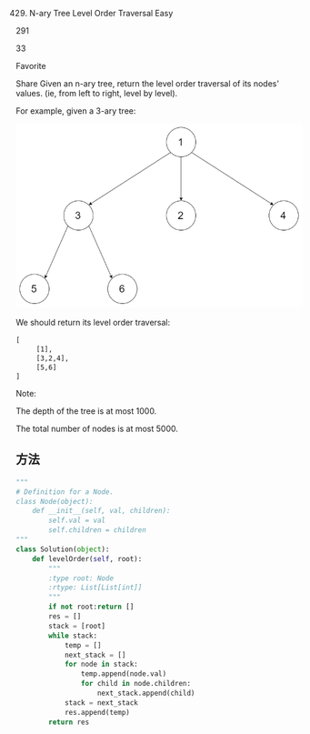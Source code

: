 429. N-ary Tree Level Order Traversal
Easy

291

33

Favorite

Share
Given an n-ary tree, return the level order traversal of its nodes' values. (ie, from left to right, level by level).

For example, given a 3-ary tree:

![example](./narytreeexample.png)



We should return its level order traversal:
```
[
     [1],
     [3,2,4],
     [5,6]
]
```

Note:

The depth of the tree is at most 1000.

The total number of nodes is at most 5000.

## 方法





```python
"""
# Definition for a Node.
class Node(object):
    def __init__(self, val, children):
        self.val = val
        self.children = children
"""
class Solution(object):
    def levelOrder(self, root):
        """
        :type root: Node
        :rtype: List[List[int]]
        """
        if not root:return []
        res = []
        stack = [root]
        while stack:
            temp = []
            next_stack = []
            for node in stack:
                temp.append(node.val)
                for child in node.children:
                    next_stack.append(child)
            stack = next_stack
            res.append(temp)
        return res
```